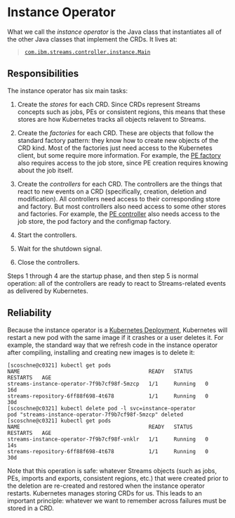 # Instance Operator

What we call the *instance operator* is the Java class that instantiates all of 
the other Java classes that implement the CRDs. It lives at:

> [`com.ibm.streams.controller.instance.Main`](https://github.com/IBMStreams/OSStreams/blob/main/src/java/platform/com.ibm.streams.controller/src/com/ibm/streams/controller/instance/Main.java)

## Responsibilities

The instance operator has six main tasks:

1. Create the *stores* for each CRD. Since CRDs represent Streams concepts such as 
   jobs, PEs or consistent regions, this means that these stores are how
   Kubernetes tracks all objects relavent to Streams.

2. Create the *factories* for each CRD. These are objects that follow the
   standard factory pattern: they know how to create new objects of the CRD
   kind. Most of the factories just need access to the Kubernetes client, but
   some require more information.  For example, the [PE factory][pe_factory] also requires
   access to the job store, since PE creation requires knowing about the job
   itself.

3. Create the *controllers* for each CRD. The controllers are the things that
   react to new events on a CRD (specifically, creation, deletion and
   modification). All controllers need access to their corresponding store and
   factory. But most controllers also need access to some other stores and
   factories. For example, the [PE controller][pe_controller] also needs access to the job store,
   the pod factory and the configmap factory.

4. Start the controllers.

5. Wait for the shutdown signal.

6. Close the controllers.

Steps 1 through 4 are the startup phase, and then step 5 is normal operation:
all of the controllers are ready to react to Streams-related events as delivered
by Kubernetes.

## Reliability

Because the instance operator is a [Kubernetes Deployment][kube_deployment], Kubernetes will
restart a new pod with the same image if it crashes or a user deletes it. For
example, the standard way that we refresh code in the instance operator after
compiling, installing and creating new images is to delete it:
```
[scoschne@c0321] kubectl get pods
NAME                                         READY   STATUS    RESTARTS   AGE
streams-instance-operator-7f9b7cf98f-5mzcp   1/1     Running   0          16d
streams-repository-6ff88f698-4t678           1/1     Running   0          30d
[scoschne@c0321] kubectl delete pod -l svc=instance-operator
pod "streams-instance-operator-7f9b7cf98f-5mzcp" deleted
[scoschne@c0321] kubectl get pods
NAME                                         READY   STATUS    RESTARTS   AGE
streams-instance-operator-7f9b7cf98f-vnklr   1/1     Running   0          14s
streams-repository-6ff88f698-4t678           1/1     Running   0          30d
```

Note that this operation is safe: whatever Streams objects (such as jobs, PEs,
imports and exports, consistent regions, etc.) that were created prior to the
deletion are re-created and restored when the instance operator restarts.
Kubernetes manages storing CRDs for us. This leads to an important principle:
whatever we want to remember across failures must be stored in a CRD.

[pe_factory]: https://github.com/IBMStreams/OSStreams/blob/main/src/java/platform/com.ibm.streams.controller/src/com/ibm/streams/controller/instance/Main.java#L121
[pe_controller]: https://github.com/IBMStreams/OSStreams/blob/main/src/java/platform/com.ibm.streams.controller/src/com/ibm/streams/controller/instance/Main.java#L142
[kube_deployment]: https://kubernetes.io/docs/concepts/workloads/controllers/deployment/
